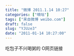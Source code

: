 ```yaml
---
title: "微博 2011.1.14 10:27"
categories: ["嘀咕"]
tags: ["来自微博 weibo.com"]
draft: false
slug: "YJUze3"
date: "2011-01-14 10:27:00"
---
```


<p>吃包子不兴喝粥的 O网页链接 ​​​​</p>
